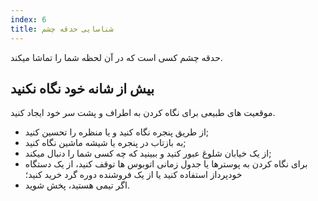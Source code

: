 ```yaml
---
index: 6
title: شناسایی حدقه چشم
---
```

حدقه چشم کسی است که در آن لحظه شما را تماشا میکند.

## بیش از شانه خود نگاه نکنید

موقعیت های طبیعی برای نگاه کردن به اطراف و پشت سر خود ایجاد کنید.

*   از طریق پنجره نگاه کنید و یا منظره را تحسین کنید;
*   به بازتاب در پنجره یا شیشه ماشین نگاه کنید;
*   از یک خیابان شلوغ عبور کنید و ببینید که چه کسی شما را دنبال میکند;
*   برای نگاه کردن به پوسترها یا جدول زمانی اتوبوس ها توقف کنید، از یک دستگاه خودپرداز استفاده کنید یا از یک فروشنده دوره گرد خرید کنید؛
*   اگر  تیمی هستید، پخش شوید.
